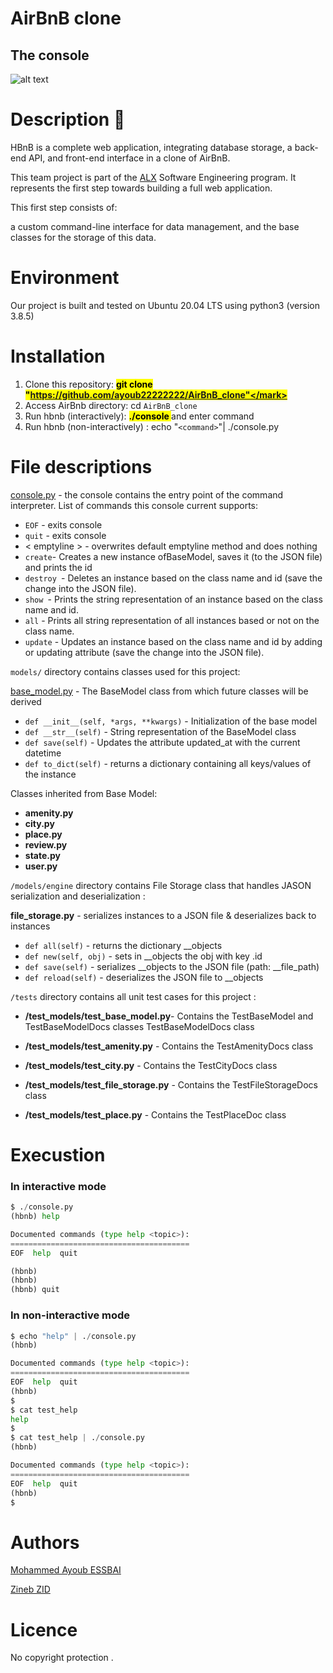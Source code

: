 #  AirBnB clone 
## **The console**
![alt text](<hbnb proejct.PNG>)

# Description :file_folder:

 


HBnB is a complete web application, integrating database storage, a back-end API, and front-end interface in a clone of AirBnB.

This team project is part of the [ALX](https://www.alxafrica.com/)
 Software Engineering program.
It represents the first step towards building a full web application.

This first step consists of:

a custom command-line interface for data management, and the base classes for the storage of this data.

# Environment 

Our project is built and tested on Ubuntu 20.04 LTS using python3 (version 3.8.5)

# Installation 
1.  Clone this repository:  **<mark> git clone "https://github.com/ayoub22222222/AirBnB_clone"</mark>**
2.  Access AirBnb directory:  cd `AirBnB_clone` 
3. Run hbnb (interactively):  **<mark> ./console </mark>** and enter command
4. Run hbnb (non-interactively) :  echo "`<command>`"| ./console.py 

# File descriptions

[console.py]() - the console contains the entry point of the command interpreter. List of commands this console current supports:

+  `EOF` - exits console
+  `quit` - exits console
+ < emptyline > - overwrites default emptyline method and does nothing
+ `create`- Creates a new instance ofBaseModel, saves it (to the JSON file) and prints the id
+ `destroy `- Deletes an instance based on the class name and id (save the change into the JSON file).
+ `show `- Prints the string representation of an instance based on the class name and id.
+ `all` - Prints all string representation of all instances based or not on the class name.
+ `update` - Updates an instance based on the class name and id by adding or updating attribute (save the change into the JSON file).

`models/` directory contains classes used for this project:

[base_model.py]() - The BaseModel class from which future classes will be derived

+ `def __init__(self, *args, **kwargs)` - Initialization of the base model
+ `def __str__(self)` - String representation of the BaseModel class
+ `def save(self)` - Updates the attribute updated_at with the current datetime
+ `def to_dict(self)` - returns a dictionary containing all keys/values of the instance

Classes inherited from Base Model:

+ **amenity.py**
+ **city.py**
+ **place.py**
+ **review.py**
+ **state.py**
+ **user.py**

`/models/engine` directory contains File Storage class that handles JASON serialization and deserialization :

**file_storage.py** - serializes instances to a JSON file & deserializes back to instances

+ `def all(self)` - returns the dictionary __objects
+ `def new(self, obj)` - sets in __objects the obj with key .id
+ `def save(self)` - serializes __objects to the JSON file (path: __file_path)
 + `def reload(self)` - deserializes the JSON file to __objects

 `/tests` directory contains all unit test cases for this project : 


  * **/test_models/test_base_model.py**- Contains the TestBaseModel and TestBaseModelDocs classes TestBaseModelDocs class

* **/test_models/test_amenity.py** - Contains the TestAmenityDocs class 
* **/test_models/test_city.py** - Contains the TestCityDocs class 
* **/test_models/test_file_storage.py** - Contains the TestFileStorageDocs class 
* **/test_models/test_place.py** - Contains the TestPlaceDoc class


# Execustion 
### In interactive mode
```python
$ ./console.py
(hbnb) help

Documented commands (type help <topic>):
========================================
EOF  help  quit

(hbnb) 
(hbnb) 
(hbnb) quit

```

###  In non-interactive mode

```python
$ echo "help" | ./console.py
(hbnb)

Documented commands (type help <topic>):
========================================
EOF  help  quit
(hbnb) 
$
$ cat test_help
help
$
$ cat test_help | ./console.py
(hbnb)

Documented commands (type help <topic>):
========================================
EOF  help  quit
(hbnb) 
$
```

# Authors
[Mohammed Ayoub ESSBAI](https://github.com/ayoub22222222) 

[Zineb ZID ](https://github.com/Zinebb12)

# Licence 

No copyright protection . 
